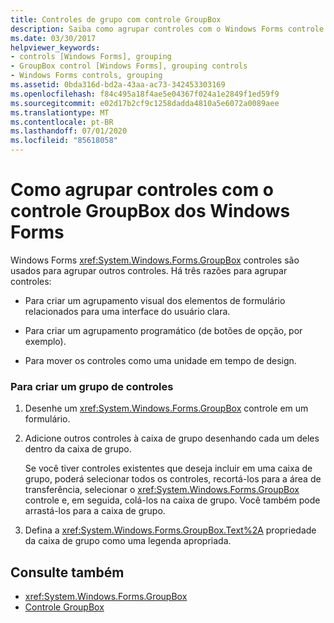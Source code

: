 ```yaml
---
title: Controles de grupo com controle GroupBox
description: Saiba como agrupar controles com o Windows Forms controle GroupBox para que você possa criar um agrupamento visual de elementos relacionados.
ms.date: 03/30/2017
helpviewer_keywords:
- controls [Windows Forms], grouping
- GroupBox control [Windows Forms], grouping controls
- Windows Forms controls, grouping
ms.assetid: 0bda316d-bd2a-43aa-ac73-342453303169
ms.openlocfilehash: f84c495a18f4ae5e04367f024a1e2849f1ed59f9
ms.sourcegitcommit: e02d17b2cf9c1258dadda4810a5e6072a0089aee
ms.translationtype: MT
ms.contentlocale: pt-BR
ms.lasthandoff: 07/01/2020
ms.locfileid: "85618058"
---
```

# <a name="how-to-group-controls-with-the-windows-forms-groupbox-control"></a>Como agrupar controles com o controle GroupBox dos Windows Forms
Windows Forms <xref:System.Windows.Forms.GroupBox> controles são usados para agrupar outros controles. Há três razões para agrupar controles:  
  
- Para criar um agrupamento visual dos elementos de formulário relacionados para uma interface do usuário clara.  
  
- Para criar um agrupamento programático (de botões de opção, por exemplo).  
  
- Para mover os controles como uma unidade em tempo de design.  
  
### <a name="to-create-a-group-of-controls"></a>Para criar um grupo de controles  
  
1. Desenhe um <xref:System.Windows.Forms.GroupBox> controle em um formulário.  
  
2. Adicione outros controles à caixa de grupo desenhando cada um deles dentro da caixa de grupo.  
  
     Se você tiver controles existentes que deseja incluir em uma caixa de grupo, poderá selecionar todos os controles, recortá-los para a área de transferência, selecionar o <xref:System.Windows.Forms.GroupBox> controle e, em seguida, colá-los na caixa de grupo. Você também pode arrastá-los para a caixa de grupo.  
  
3. Defina a <xref:System.Windows.Forms.GroupBox.Text%2A> propriedade da caixa de grupo como uma legenda apropriada.  
  
## <a name="see-also"></a>Consulte também

- <xref:System.Windows.Forms.GroupBox>
- [Controle GroupBox](groupbox-control-windows-forms.md)
